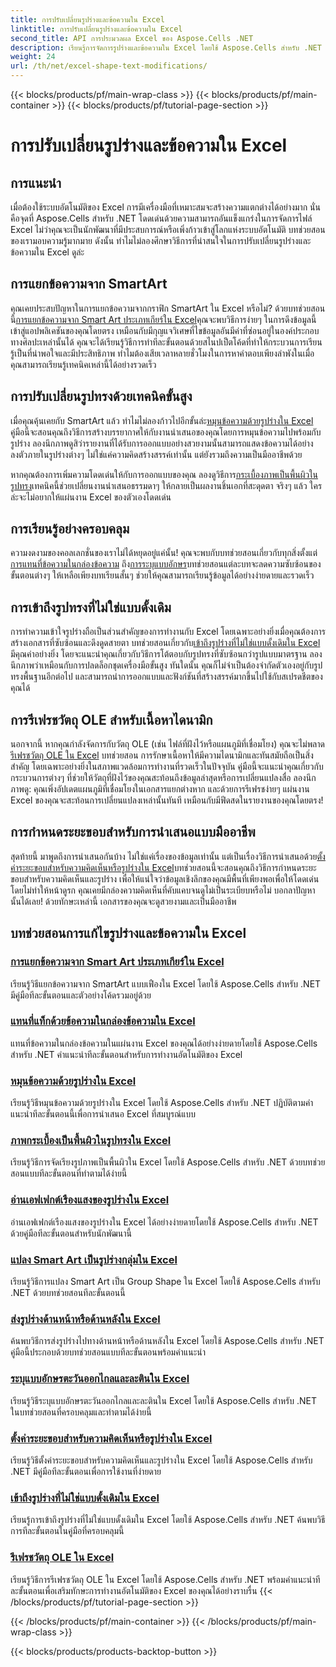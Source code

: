 ```yaml
---
title: การปรับเปลี่ยนรูปร่างและข้อความใน Excel
linktitle: การปรับเปลี่ยนรูปร่างและข้อความใน Excel
second_title: API การประมวลผล Excel ของ Aspose.Cells .NET
description: เรียนรู้การจัดการรูปร่างและข้อความใน Excel โดยใช้ Aspose.Cells สำหรับ .NET พร้อมด้วยบทช่วยสอนที่ทำตามได้ง่ายและตัวอย่างโค้ดในทางปฏิบัติ
weight: 24
url: /th/net/excel-shape-text-modifications/
---
```


{{< blocks/products/pf/main-wrap-class >}}
{{< blocks/products/pf/main-container >}}
{{< blocks/products/pf/tutorial-page-section >}}

# การปรับเปลี่ยนรูปร่างและข้อความใน Excel

## การแนะนำ

เมื่อต้องใช้ระบบอัตโนมัติของ Excel การมีเครื่องมือที่เหมาะสมจะสร้างความแตกต่างได้อย่างมาก นั่นคือจุดที่ Aspose.Cells สำหรับ .NET โดดเด่นด้วยความสามารถอันแข็งแกร่งในการจัดการไฟล์ Excel ไม่ว่าคุณจะเป็นนักพัฒนาที่มีประสบการณ์หรือเพิ่งก้าวเข้าสู่โลกแห่งระบบอัตโนมัติ บทช่วยสอนของเรามอบความรู้มากมาย ดังนั้น ทำไมไม่ลองศึกษาวิธีการที่น่าสนใจในการปรับเปลี่ยนรูปร่างและข้อความใน Excel ดูล่ะ 

## การแยกข้อความจาก SmartArt

 คุณเคยประสบปัญหาในการแยกข้อความจากกราฟิก SmartArt ใน Excel หรือไม่? ด้วยบทช่วยสอนนี้[การแยกข้อความจาก Smart Art ประเภทเกียร์ใน Excel](./extract-text-gear-smart-art-excel/)คุณจะพบวิธีการง่ายๆ ในการดึงข้อมูลนี้เข้าสู่แอปพลิเคชันของคุณโดยตรง เหมือนกับมีกุญแจวิเศษที่ไขข้อมูลอันมีค่าที่ซ่อนอยู่ในองค์ประกอบทางศิลปะเหล่านั้นได้ คุณจะได้เรียนรู้วิธีการทำทีละขั้นตอนด้วยสไนปเป็ตโค้ดที่ทำให้กระบวนการเรียนรู้เป็นที่น่าพอใจและมีประสิทธิภาพ ทำไมต้องเสียเวลาหลายชั่วโมงในการหาคำตอบเพียงลำพังในเมื่อคุณสามารถเรียนรู้เทคนิคเหล่านี้ได้อย่างรวดเร็ว 

## การปรับเปลี่ยนรูปทรงด้วยเทคนิคขั้นสูง

 เมื่อคุณคุ้นเคยกับ SmartArt แล้ว ทำไมไม่ลองก้าวไปอีกขั้นล่ะ[หมุนข้อความด้วยรูปร่างใน Excel](./rotate-text-shape-excel/) คู่มือนี้จะสอนคุณถึงวิธีการสร้างบรรยากาศให้กับงานนำเสนอของคุณโดยการหมุนข้อความไปพร้อมกับรูปร่าง ลองนึกภาพดูสิว่ารายงานที่ได้รับการออกแบบอย่างสวยงามนั้นสามารถแสดงข้อความได้อย่างลงตัวภายในรูปร่างต่างๆ ไม่ใช่แค่ความคิดสร้างสรรค์เท่านั้น แต่ยังรวมถึงความเป็นมืออาชีพด้วย

 หากคุณต้องการเพิ่มความโดดเด่นให้กับการออกแบบของคุณ ลองดูวิธีการ[กระเบื้องภาพเป็นพื้นผิวในรูปทรง](./tile-picture-texture-shape-excel/)เทคนิคนี้ช่วยเปลี่ยนงานนำเสนอธรรมดาๆ ให้กลายเป็นผลงานชิ้นเอกที่สะดุดตา จริงๆ แล้ว ใครล่ะจะไม่อยากให้แผ่นงาน Excel ของตัวเองโดดเด่น

## การเรียนรู้อย่างครอบคลุม

 ความงดงามของคอลเลกชั่นของเราไม่ได้หยุดอยู่แค่นั้น! คุณจะพบกับบทช่วยสอนเกี่ยวกับทุกสิ่งตั้งแต่[การแทนที่ข้อความในกล่องข้อความ](./replace-tag-text-textbox-excel/) ถึง[การระบุแบบอักษร](./specify-far-east-latin-font-excel/)บทช่วยสอนแต่ละบทจะลดความซับซ้อนของขั้นตอนต่างๆ ให้เหลือเพียงบทเรียนสั้นๆ ช่วยให้คุณสามารถเรียนรู้ข้อมูลได้อย่างง่ายดายและรวดเร็ว

## การเข้าถึงรูปทรงที่ไม่ใช่แบบดั้งเดิม

 การทำความเข้าใจรูปร่างถือเป็นส่วนสำคัญของการทำงานกับ Excel โดยเฉพาะอย่างยิ่งเมื่อคุณต้องการสร้างเอกสารที่ซับซ้อนและดึงดูดสายตา บทช่วยสอนเกี่ยวกับ[เข้าถึงรูปร่างที่ไม่ใช่แบบดั้งเดิมใน Excel](./access-non-primitive-shape-excel/) มีคุณค่าอย่างยิ่ง โดยจะแนะนำคุณเกี่ยวกับวิธีการโต้ตอบกับรูปทรงที่ซับซ้อนกว่ารูปแบบมาตรฐาน ลองนึกภาพว่าเหมือนกับการปลดล็อกชุดเครื่องมือขั้นสูง ทันใดนั้น คุณก็ไม่จำเป็นต้องจำกัดตัวเองอยู่กับรูปทรงพื้นฐานอีกต่อไป และสามารถนำการออกแบบและฟังก์ชันที่สร้างสรรค์มากขึ้นไปใช้กับสเปรดชีตของคุณได้

## การรีเฟรชวัตถุ OLE สำหรับเนื้อหาไดนามิก

 นอกจากนี้ หากคุณกำลังจัดการกับวัตถุ OLE (เช่น ไฟล์ที่ฝังไว้หรือแผนภูมิที่เชื่อมโยง) คุณจะไม่พลาด[รีเฟรชวัตถุ OLE ใน Excel](./refresh-ole-object-excel/) บทช่วยสอน การรักษาเนื้อหาให้มีความไดนามิกและทันสมัยถือเป็นสิ่งสำคัญ โดยเฉพาะอย่างยิ่งในสภาพแวดล้อมการทำงานที่รวดเร็วในปัจจุบัน คู่มือนี้จะแนะนำคุณเกี่ยวกับกระบวนการต่างๆ ที่ช่วยให้วัตถุที่ฝังไว้ของคุณสะท้อนถึงข้อมูลล่าสุดหรือการเปลี่ยนแปลงสื่อ ลองนึกภาพดู: คุณเพิ่งอัปเดตแผนภูมิที่เชื่อมโยงในเอกสารแยกต่างหาก และด้วยการรีเฟรชง่ายๆ แผ่นงาน Excel ของคุณจะสะท้อนการเปลี่ยนแปลงเหล่านั้นทันที เหมือนกับมีฟีดสดในรายงานของคุณโดยตรง!

## การกำหนดระยะขอบสำหรับการนำเสนอแบบมืออาชีพ

 สุดท้ายนี้ มาพูดถึงการนำเสนอกันบ้าง ไม่ใช่แค่เรื่องของข้อมูลเท่านั้น แต่เป็นเรื่องวิธีการนำเสนอด้วย[ตั้งค่าระยะขอบสำหรับความคิดเห็นหรือรูปร่างใน Excel](./set-margins-comment-shape-excel/)บทช่วยสอนนี้จะสอนคุณถึงวิธีการกำหนดระยะขอบสำหรับความคิดเห็นและรูปร่าง เพื่อให้แน่ใจว่าข้อมูลเชิงลึกของคุณมีพื้นที่เพียงพอเพื่อให้โดดเด่นโดยไม่ทำให้หน้าดูรก คุณเคยมีกล่องความคิดเห็นที่คับแคบจนดูไม่เป็นระเบียบหรือไม่ บอกลาปัญหานั้นได้เลย! ด้วยทักษะเหล่านี้ เอกสารของคุณจะดูสวยงามและเป็นมืออาชีพ

## บทช่วยสอนการแก้ไขรูปร่างและข้อความใน Excel
### [การแยกข้อความจาก Smart Art ประเภทเกียร์ใน Excel](./extract-text-gear-smart-art-excel/)
เรียนรู้วิธีแยกข้อความจาก SmartArt แบบเฟืองใน Excel โดยใช้ Aspose.Cells สำหรับ .NET มีคู่มือทีละขั้นตอนและตัวอย่างโค้ดรวมอยู่ด้วย
### [แทนที่แท็กด้วยข้อความในกล่องข้อความใน Excel](./replace-tag-text-textbox-excel/)
แทนที่ข้อความในกล่องข้อความในแผ่นงาน Excel ของคุณได้อย่างง่ายดายโดยใช้ Aspose.Cells สำหรับ .NET คำแนะนำทีละขั้นตอนสำหรับการทำงานอัตโนมัติของ Excel
### [หมุนข้อความด้วยรูปร่างใน Excel](./rotate-text-shape-excel/)
เรียนรู้วิธีหมุนข้อความด้วยรูปร่างใน Excel โดยใช้ Aspose.Cells สำหรับ .NET ปฏิบัติตามคำแนะนำทีละขั้นตอนนี้เพื่อการนำเสนอ Excel ที่สมบูรณ์แบบ
### [ภาพกระเบื้องเป็นพื้นผิวในรูปทรงใน Excel](./tile-picture-texture-shape-excel/)
เรียนรู้วิธีการจัดเรียงรูปภาพเป็นพื้นผิวใน Excel โดยใช้ Aspose.Cells สำหรับ .NET ด้วยบทช่วยสอนแบบทีละขั้นตอนที่ทำตามได้ง่ายนี้
### [อ่านเอฟเฟกต์เรืองแสงของรูปร่างใน Excel](./read-glow-effect-shape-excel/)
อ่านเอฟเฟกต์เรืองแสงของรูปร่างใน Excel ได้อย่างง่ายดายโดยใช้ Aspose.Cells สำหรับ .NET ด้วยคู่มือทีละขั้นตอนสำหรับนักพัฒนานี้
### [แปลง Smart Art เป็นรูปร่างกลุ่มใน Excel](./convert-smart-art-group-shape-excel/)
เรียนรู้วิธีการแปลง Smart Art เป็น Group Shape ใน Excel โดยใช้ Aspose.Cells สำหรับ .NET ด้วยบทช่วยสอนทีละขั้นตอนนี้
### [ส่งรูปร่างด้านหน้าหรือด้านหลังใน Excel](./send-shape-front-back-excel/)
ค้นพบวิธีการส่งรูปร่างไปทางด้านหน้าหรือด้านหลังใน Excel โดยใช้ Aspose.Cells สำหรับ .NET คู่มือนี้ประกอบด้วยบทช่วยสอนแบบทีละขั้นตอนพร้อมคำแนะนำ
### [ระบุแบบอักษรตะวันออกไกลและละตินใน Excel](./specify-far-east-latin-font-excel/)
เรียนรู้วิธีระบุแบบอักษรตะวันออกไกลและละตินใน Excel โดยใช้ Aspose.Cells สำหรับ .NET ในบทช่วยสอนที่ครอบคลุมและทำตามได้ง่ายนี้
### [ตั้งค่าระยะขอบสำหรับความคิดเห็นหรือรูปร่างใน Excel](./set-margins-comment-shape-excel/)
เรียนรู้วิธีตั้งค่าระยะขอบสำหรับความคิดเห็นและรูปร่างใน Excel โดยใช้ Aspose.Cells สำหรับ .NET มีคู่มือทีละขั้นตอนเพื่อการใช้งานที่ง่ายดาย
### [เข้าถึงรูปร่างที่ไม่ใช่แบบดั้งเดิมใน Excel](./access-non-primitive-shape-excel/)
เรียนรู้การเข้าถึงรูปร่างที่ไม่ใช่แบบดั้งเดิมใน Excel โดยใช้ Aspose.Cells สำหรับ .NET ค้นพบวิธีการทีละขั้นตอนในคู่มือที่ครอบคลุมนี้
### [รีเฟรชวัตถุ OLE ใน Excel](./refresh-ole-object-excel/)
เรียนรู้วิธีการรีเฟรชวัตถุ OLE ใน Excel โดยใช้ Aspose.Cells สำหรับ .NET พร้อมคำแนะนำทีละขั้นตอนเพื่อเสริมทักษะการทำงานอัตโนมัติของ Excel ของคุณได้อย่างราบรื่น
{{< /blocks/products/pf/tutorial-page-section >}}

{{< /blocks/products/pf/main-container >}}
{{< /blocks/products/pf/main-wrap-class >}}

{{< blocks/products/products-backtop-button >}}
